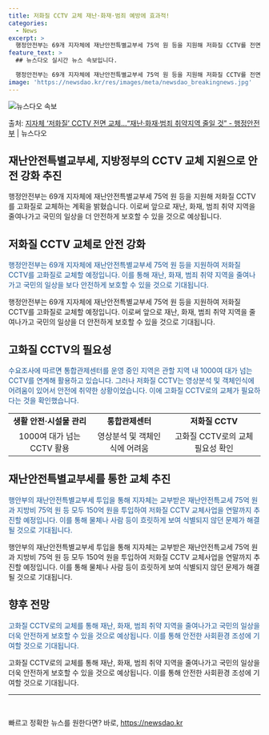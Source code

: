 ```yaml
---
title: 저화질 CCTV 교체 재난·화재·범죄 예방에 효과적!
categories:
  - News
excerpt: >
  행정안전부는 69개 지자체에 재난안전특별교부세 75억 원 등을 지원해 저화질 CCTV를 전면적으로 교체한다고…
feature_text: >
  ## 뉴스다오 실시간 뉴스 속보입니다.

  행정안전부는 69개 지자체에 재난안전특별교부세 75억 원 등을 지원해 저화질 CCTV를 전면적으로 교체한다고…
image: 'https://newsdao.kr/res/images/meta/newsdao_breakingnews.jpg'
---
```


![뉴스다오 속보](https://newsdao.kr/res/images/meta/newsdao_breakingnews.jpg)

<p>출처: <a href="https://newsdao.kr/2918" rel="dofollow">지자체 ‘저화질’ CCTV 전면 교체…“재난·화재·범죄 취약지역 줄일 것” - 행정안전부</a> | 뉴스다오</p>

<h2>재난안전특별교부세, 지방정부의 CCTV 교체 지원으로 안전 강화 추진</h2>
<p data-ke-size="size16">행정안전부는 69개 지자체에 재난안전특별교부세 75억 원 등을 지원해 저화질 CCTV를 고화질로 교체하는 계획을 밝혔습니다. 이로써 앞으로 재난, 화재, 범죄 취약 지역을 줄여나가고 국민의 일상을 더 안전하게 보호할 수 있을 것으로 예상됩니다.</p>

<h2>저화질 CCTV 교체로 안전 강화</h2>
<p><span style="color: #1a5490;">행정안전부는 69개 지자체에 재난안전특별교부세 75억 원 등을 지원하여 저화질 CCTV를 고화질로 교체할 예정입니다. 이를 통해 재난, 화재, 범죄 취약 지역을 줄여나가고 국민의 일상을 보다 안전하게 보호할 수 있을 것으로 기대됩니다.</span></p>
<p data-ke-size="size16">행정안전부는 69개 지자체에 재난안전특별교부세 75억 원 등을 지원하여 저화질 CCTV를 고화질로 교체할 예정입니다. 이로써 앞으로 재난, 화재, 범죄 취약 지역을 줄여나가고 국민의 일상을 더 안전하게 보호할 수 있을 것으로 기대됩니다.</p>

<h2>고화질 CCTV의 필요성</h2>
<p><span style="color: #1a5490;">수요조사에 따르면 통합관제센터를 운영 중인 지역은 관할 지역 내 1000여 대가 넘는 CCTV를 연계해 활용하고 있습니다. 그러나 저화질 CCTV는 영상분석 및 객체인식에 어려움이 있어서 안전에 취약한 상황이었습니다. 이에 고화질 CCTV로의 교체가 필요하다는 것을 확인했습니다.</span></p>
<table>
	<tr>
		<td style="text-align: center; height: 17px;"><b>생활 안전·시설물 관리</b></td>
		<td style="text-align: center; height: 17px;"><b>통합관제센터</b></td>
		<td style="text-align: center; height: 17px;"><b>저화질 CCTV</b></td>
	</tr>
	<tr>
		<td style="text-align: center; height: 17px;">1000여 대가 넘는 CCTV 활용</td>
		<td style="text-align: center; height: 17px;">영상분석 및 객체인식에 어려움</td>
		<td style="text-align: center; height: 17px;">고화질 CCTV로의 교체 필요성 확인</td>
	</tr>
</table>

<h2>재난안전특별교부세를 통한 교체 추진</h2>
<p><span style="color: #1a5490;">행안부의 재난안전특별교부세 투입을 통해 지자체는 교부받은 재난안전특교세 75억 원과 지방비 75억 원 등 모두 150억 원을 투입하여 저화질 CCTV 교체사업을 연말까지 추진할 예정입니다. 이를 통해 물체나 사람 등이 흐릿하게 보여 식별되지 않던 문제가 해결될 것으로 기대됩니다.</span></p>
<p data-ke-size="size16">행안부의 재난안전특별교부세 투입을 통해 지자체는 교부받은 재난안전특교세 75억 원과 지방비 75억 원 등 모두 150억 원을 투입하여 저화질 CCTV 교체사업을 연말까지 추진할 예정입니다. 이를 통해 물체나 사람 등이 흐릿하게 보여 식별되지 않던 문제가 해결될 것으로 기대됩니다.</p>

<h2>향후 전망</h2>
<p><span style="color: #1a5490;">고화질 CCTV로의 교체를 통해 재난, 화재, 범죄 취약 지역을 줄여나가고 국민의 일상을 더욱 안전하게 보호할 수 있을 것으로 예상됩니다. 이를 통해 안전한 사회환경 조성에 기여할 것으로 기대됩니다.</span></p>
<p data-ke-size="size16">고화질 CCTV로의 교체를 통해 재난, 화재, 범죄 취약 지역을 줄여나가고 국민의 일상을 더욱 안전하게 보호할 수 있을 것으로 예상됩니다. 이를 통해 안전한 사회환경 조성에 기여할 것으로 기대됩니다.</p>

<hr>
<p data-ke-size="size16">&nbsp;</p> 

빠르고 정확한 뉴스를 원한다면? 바로, <a href="https://newsdao.kr" rel="dofollow">https://newsdao.kr</a>


    
